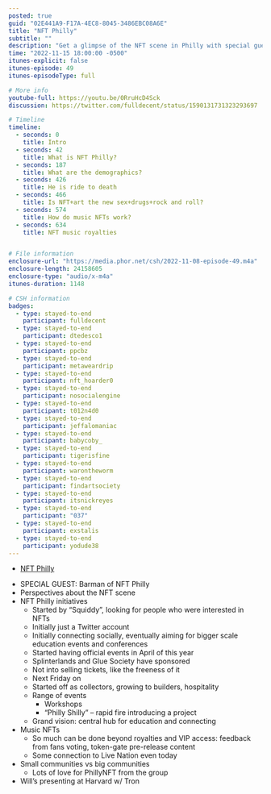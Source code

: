 ```yaml
---
posted: true
guid: "02E441A9-F17A-4EC8-8045-3486EBC08A6E"
title: "NFT Philly"
subtitle: ""
description: "Get a glimpse of the NFT scene in Philly with special guest Barman of NFT Philly. Join the discussion as we explore the perspectives, initiatives, and events of the NFT community in Philadelphia. And don't forget about music NFTs!"
time: "2022-11-15 18:00:00 -0500"
itunes-explicit: false
itunes-episode: 49
itunes-episodeType: full

# More info
youtube-full: https://youtu.be/0RruHcD4Sck
discussion: https://twitter.com/fulldecent/status/1590131731323293697

# Timeline
timeline:
  - seconds: 0
    title: Intro
  - seconds: 42
    title: What is NFT Philly?
  - seconds: 187
    title: What are the demographics?
  - seconds: 426
    title: He is ride to death
  - seconds: 466
    title: Is NFT+art the new sex+drugs+rock and roll?
  - seconds: 574
    title: How do music NFTs work?
  - seconds: 634
    title: NFT music royalties


# File information
enclosure-url: "https://media.phor.net/csh/2022-11-08-episode-49.m4a"
enclosure-length: 24158605
enclosure-type: "audio/x-m4a"
itunes-duration: 1148

# CSH information
badges:
  - type: stayed-to-end
    participant: fulldecent
  - type: stayed-to-end
    participant: dtedesco1
  - type: stayed-to-end
    participant: ppcbz
  - type: stayed-to-end
    participant: metaweardrip
  - type: stayed-to-end
    participant: nft_hoarder0
  - type: stayed-to-end
    participant: nosocialengine
  - type: stayed-to-end
    participant: t012n4d0
  - type: stayed-to-end
    participant: jeffalomaniac
  - type: stayed-to-end
    participant: babycoby_
  - type: stayed-to-end
    participant: tigerisfine
  - type: stayed-to-end
    participant: warontheworm
  - type: stayed-to-end
    participant: findartsociety
  - type: stayed-to-end
    participant: itsnickreyes
  - type: stayed-to-end
    participant: "037"
  - type: stayed-to-end
    participant: exstalis
  - type: stayed-to-end
    participant: yodude38
---
```


- [NFT Philly](https://nftphilly.com/)

<!--end of quick notes-->

- SPECIAL GUEST: Barman of NFT Philly
- Perspectives about the NFT scene
- NFT Philly initiatives 
  - Started by “Squiddy”, looking for people who were interested in NFTs
  - Initially just a Twitter account
  - Initially connecting socially, eventually aiming for bigger scale education events and conferences
  - Started having official events in April of this year
  - Splinterlands and Glue Society have sponsored
  - Not into selling tickets, like the freeness of it
  - Next Friday on 
  - Started off as collectors, growing to builders, hospitality
  - Range of events
    - Workshops
    - “Philly Shilly” – rapid fire introducing a project
  - Grand vision: central hub for education and connecting
- Music NFTs
  - So much can be done beyond royalties and VIP access: feedback from fans voting, token-gate pre-release content
  - Some connection to Live Nation even today
- Small communities vs big communities
  - Lots of love for PhillyNFT from the group
- Will’s presenting at Harvard w/ Tron
